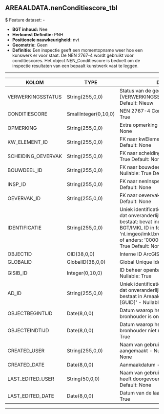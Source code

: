 ﻿## AREAALDATA.nenConditiescore_tbl

$ Feature dataset: -


* __BGT inhoud:__ Nee
* __Herkomst Definitie:__ PNH
* __Positionele nauwkeurigheid:__ nvt
* __Geometrie:__ Geen
* __Definitie:__ Een inspectie geeft een momentopname weer hoe een kunswerk er voor staat. De NEN 2767-4 wordt gebruikt voor conditiescores. Het object NEN_Conditiescore is bedoelt om de inspectie resultaten van een bepaalt kunstwerk vast te leggen.

***

|KOLOM                               |TYPE                  |DEFINITIE|
|------                              |----                  |-----    |
|VERWERKINGSSTATUS                   |String(255,0,0)    |Status van de gegevens, keuzelijst [VERWERKINGSSTATUS] - Nullable: False Default: Nieuw|
|CONDITIESCORE                       |SmallInteger(0,10,0)  |NEN 2767-4 Conditiescore- Nullable: True|
|OPMERKING                           |String(255,0,0)       |Extra opmerking - Nullable: True Default: None|
|KW_ELEMENT_ID                       |String(255,0,0)       |FK naar kwElement_tbl - Nullable: True Default: None|
|SCHEIDING_OEVERVAK                  |String(255,0,0)       |FK naar scheidingOevervak_l - Nullable: True Default: None|
|BOUWDEEL_ID                         |String(255,0,0)       |FK naar bouwdeelKunstwerk_tbl - Nullable: True Default: None|
|INSP_ID                             |String(255,0,0)       |FK naar nenInspectie_tbl - Nullable: True Default: None|
|OEVERVAK_ID                         |String(255,0,0)       |FK naar oevervak_v - Nullable: True Default: None|
|IDENTIFICATIE                       |String(255,0,0)    |Uniek identificatienummer voor het object dat onveranderlijk is zolang het object bestaat: bevat indien van toepassing BGT/IMKL ID in format 'nl.imgeo/imkl.bronhouderscode.LokaalID' of anders: '00000'.LokaalID - Nullable: True Default: None|
|OBJECTID                            |OID(38,0,0)        |Interne ID ArcGIS - Nullable: False|
|GLOBALID                            |GlobalID(38,0,0)   |Global Unique Identifier - Nullable: False|
|GISIB_ID                            |Integer(0,10,0)    |ID beheer openbare ruimte (GISIB) - Nullable: True|
|AD_ID                               |String(255,0,0)    |Uniek identificatienummer voor het object dat onveranderlijk is zolang het object bestaat in Areaaldata: in format 'AD.[GUID]' - Nullable: False Default: None|
|OBJECTBEGINTIJD                     |Date(8,0,0)        |Datum waarop het object bij de bronhouder is ontstaan - Nullable: True|
|OBJECTEINDTIJD                      |Date(8,0,0)        |Datum waarop het object bij de bronhouder niet meer geldig is - Nullable: True|
|CREATED_USER                        |String(255,0,0)    |Naam van gebruiker die de rij heeft aangemaakt - Nullable: True Default: None|
|CREATED_DATE                        |Date(8,0,0)        |Aanmaakdatum - Nullable: True|
|LAST_EDITED_USER                    |String(50,0,0)     |Naam van gebruiker die de laatste mutatie heeft doorgevoerd - Nullable: True Default: None|
|LAST_EDITED_DATE                    |Date(8,0,0)        |Datum van de laatste mutatie - Nullable: True|


***

